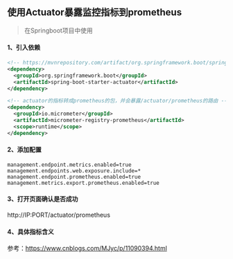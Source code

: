 ## 使用Actuator暴露监控指标到prometheus

> 在Springboot项目中使用



#### 1、引入依赖

```xml
<!-- https://mvnrepository.com/artifact/org.springframework.boot/spring-boot-starter-actuator -->
<dependency>
  <groupId>org.springframework.boot</groupId>
  <artifactId>spring-boot-starter-actuator</artifactId>
</dependency>

<!-- actuator的指标转成prometheus的包，并会暴露/actuator/prometheus的路由 -->
<dependency>
  <groupId>io.micrometer</groupId>
  <artifactId>micrometer-registry-prometheus</artifactId>
  <scope>runtime</scope>
</dependency>
```



#### 2、添加配置

```properties
management.endpoint.metrics.enabled=true
management.endpoints.web.exposure.include=*
management.endpoint.prometheus.enabled=true
management.metrics.export.prometheus.enabled=true
```



#### 3、打开页面确认是否成功

http://IP:PORT/actuator/prometheus



#### 4、具体指标含义

参考：https://www.cnblogs.com/MJyc/p/11090394.html